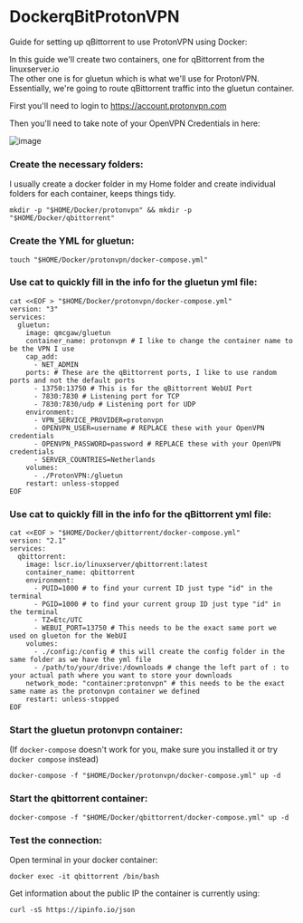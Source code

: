 # DockerqBitProtonVPN
Guide for setting up qBittorrent to use ProtonVPN using Docker:

In this guide we'll create two containers, one for qBittorrent from the linuxserver.io<br>
The other one is for gluetun which is what we'll use for ProtonVPN.<br>
Essentially, we're going to route qBittorrent traffic into the gluetun container.

First you'll need to login to https://account.protonvpn.com

Then you'll need to take note of your OpenVPN Credentials in here:

![image](https://github.com/Chillsmeit/DockerqBitProtonVPN/assets/93094077/cbf3ed2b-3a23-4034-bfdc-636ded533255)

### Create the necessary folders:
I usually create a docker folder in my Home folder and create individual folders for each container, keeps things tidy.
```
mkdir -p "$HOME/Docker/protonvpn" && mkdir -p "$HOME/Docker/qbittorrent"
```
### Create the YML for gluetun:
```
touch "$HOME/Docker/protonvpn/docker-compose.yml"
```
### Use cat to quickly fill in the info for the gluetun yml file:
```
cat <<EOF > "$HOME/Docker/protonvpn/docker-compose.yml"
version: "3"
services:
  gluetun:
    image: qmcgaw/gluetun
    container_name: protonvpn # I like to change the container name to be the VPN I use
    cap_add:
      - NET_ADMIN
    ports: # These are the qBittorrent ports, I like to use random ports and not the default ports
      - 13750:13750 # This is for the qBittorrent WebUI Port
      - 7830:7830 # Listening port for TCP
      - 7830:7830/udp # Listening port for UDP
    environment:
      - VPN_SERVICE_PROVIDER=protonvpn
      - OPENVPN_USER=username # REPLACE these with your OpenVPN credentials
      - OPENVPN_PASSWORD=password # REPLACE these with your OpenVPN credentials
      - SERVER_COUNTRIES=Netherlands
    volumes:
      - ./ProtonVPN:/gluetun
    restart: unless-stopped
EOF
```
### Use cat to quickly fill in the info for the qBittorrent yml file:
```
cat <<EOF > "$HOME/Docker/qbittorrent/docker-compose.yml"
version: "2.1"
services:
  qbittorrent:
    image: lscr.io/linuxserver/qbittorrent:latest
    container_name: qbittorrent
    environment:
      - PUID=1000 # to find your current ID just type "id" in the terminal
      - PGID=1000 # to find your current group ID just type "id" in the terminal
      - TZ=Etc/UTC
      - WEBUI_PORT=13750 # This needs to be the exact same port we used on glueton for the WebUI
    volumes:
      - ./config:/config # this will create the config folder in the same folder as we have the yml file
      - /path/to/your/drive:/downloads # change the left part of : to your actual path where you want to store your downloads
    network_mode: "container:protonvpn" # this needs to be the exact same name as the protonvpn container we defined
    restart: unless-stopped
EOF
```
### Start the gluetun protonvpn container:
(If `docker-compose` doesn't work for you, make sure you installed it or try `docker compose` instead)
```
docker-compose -f "$HOME/Docker/protonvpn/docker-compose.yml" up -d
```
### Start the qbittorrent container:
```
docker-compose -f "$HOME/Docker/qbittorrent/docker-compose.yml" up -d
```
### Test the connection:
Open terminal in your docker container:
```
docker exec -it qbittorrent /bin/bash
```
Get information about the public IP the container is currently using:
```
curl -sS https://ipinfo.io/json
```
